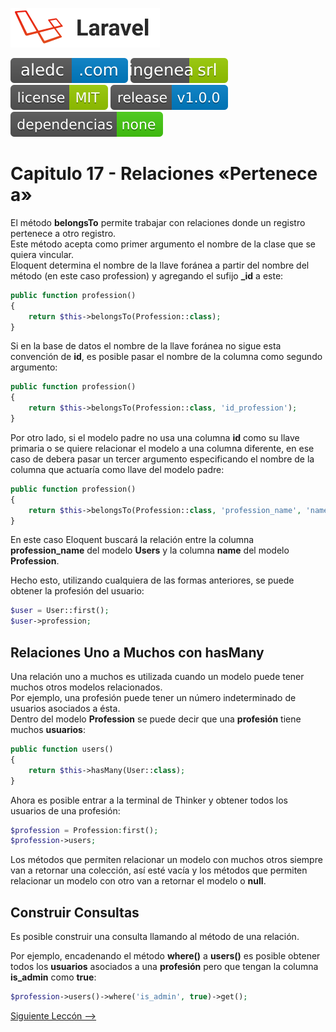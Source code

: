 ![Laravel](https://raw.githubusercontent.com/aledc7/Laravel/master/pirullo.png "Aledc.com")

[![aledc.com](https://github.com/aledc7/Scrum-Certification/blob/master/recursos/aledc.com.svg)](https://aledc.com)
[![ingenea.com.ar](https://github.com/aledc7/Scrum-Certification/blob/master/recursos/ingenea.svg)](http://ingenea.com.ar)
[![License](https://github.com/aledc7/Scrum-Certification/blob/master/recursos/mit-license.svg)](https://aledc.com)
[![GitHub release](https://github.com/aledc7/Scrum-Certification/blob/master/recursos/release.svg)](https://aledc.com)
[![Dependencies](https://github.com/aledc7/Scrum-Certification/blob/master/recursos/dependencias-none.svg)](https://aledc.com)

# Capitulo 17 - Relaciones «Pertenece a»


El método __belongsTo__ permite trabajar con relaciones donde un registro pertenece a otro registro.  
Este método acepta como primer argumento el nombre de la clase que se quiera vincular.   
Eloquent determina el nombre de la llave foránea a partir del nombre del método (en este caso profession) y agregando el sufijo **_id** a este:

```php
public function profession()
{
    return $this->belongsTo(Profession::class);
}
````

Si en la base de datos el nombre de la llave foránea no sigue esta convención de __id__, es posible pasar el nombre de la columna como segundo argumento:

```php
public function profession()
{
    return $this->belongsTo(Profession::class, 'id_profession');
}
````

Por otro lado, si el modelo padre no usa una columna __id__ como su llave primaria o se quiere relacionar el modelo a una columna diferente, en ese caso de debera pasar un tercer argumento especificando el nombre de la columna que actuaría como llave del modelo padre:

```php
public function profession()
{
    return $this->belongsTo(Profession::class, 'profession_name', 'name');
}
````

En este caso Eloquent buscará la relación entre la columna __profession_name__ del modelo __Users__ y la columna __name__ del modelo __Profession__.

Hecho esto, utilizando cualquiera de las formas anteriores, se puede obtener la profesión del usuario:

```php
$user = User::first();
$user->profession;
````

## Relaciones Uno a Muchos con hasMany

Una relación uno a muchos es utilizada cuando un modelo puede tener muchos otros modelos relacionados.  
Por ejemplo, una profesión puede tener un número indeterminado de usuarios asociados a ésta.  
Dentro del modelo __Profession__ se puede decir que una __profesión__ tiene muchos __usuarios__:


```php
public function users()
{
    return $this->hasMany(User::class);
}
````


Ahora es posible entrar a la terminal de Thinker y obtener todos los usuarios de una profesión:

```php
$profession = Profession:first();
$profession->users;
````

Los métodos que permiten relacionar un modelo con muchos otros siempre van a retornar una colección, así esté vacía y los métodos que permiten relacionar un modelo con otro van a retornar el modelo o __null__.

## Construir Consultas
Es posible construir una consulta llamando al método de una relación.  

Por ejemplo, encadenando el método __where()__ a __users()__ es posible obtener todos los __usuarios__ asociados a una __profesión__ pero que tengan la columna __is_admin__ como __true__:

```php
$profession->users()->where('is_admin', true)->get();
````

[Siguiente Leccón -->](https://github.com/aledc7/Laravel/blob/master/lesson_18_Model_Factories.md)

